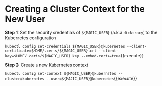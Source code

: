 # Creating a Cluster Context for the New User

**Step 1:** Set the security credentials of `${MAGIC_USER}` (a.k.a `dicktracy`) to the Kubernetes configuration

`kubectl config set-credentials ${MAGIC_USER}@kubernetes --client-certificate=$HOME/.certs/${MAGIC_USER}.crt --client-key=$HOME/.certs/${MAGIC_USER}.key --embed-certs=true`{{execute}}

**Step 2:** Create a new Kubernetes context

`kubectl config set-context ${MAGIC_USER}@kubernetes --cluster=kubernetes --user=${MAGIC_USER}@kubernetes`{{execute}}

